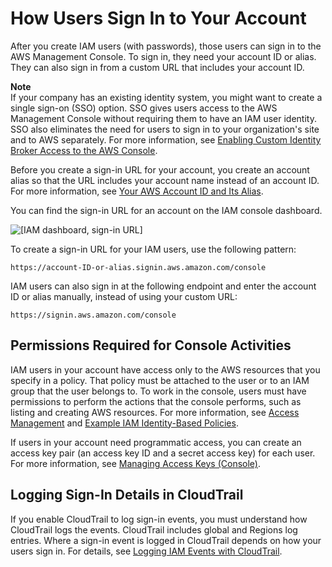 # How Users Sign In to Your Account<a name="getting-started_how-users-sign-in"></a>

After you create IAM users \(with passwords\), those users can sign in to the AWS Management Console\. To sign in, they need your account ID or alias\. They can also sign in from a custom URL that includes your account ID\. 

**Note**  
If your company has an existing identity system, you might want to create a single sign\-on \(SSO\) option\. SSO gives users access to the AWS Management Console without requiring them to have an IAM user identity\. SSO also eliminates the need for users to sign in to your organization's site and to AWS separately\. For more information, see [Enabling Custom Identity Broker Access to the AWS Console](id_roles_providers_enable-console-custom-url.md)\. 

Before you create a sign\-in URL for your account, you create an account alias so that the URL includes your account name instead of an account ID\. For more information, see [Your AWS Account ID and Its Alias](console_account-alias.md)\. 

You can find the sign\-in URL for an account on the IAM console dashboard\.

![\[IAM dashboard, sign-in URL\]](http://docs.aws.amazon.com/IAM/latest/UserGuide/images/AccountAlias.console.png)

To create a sign\-in URL for your IAM users, use the following pattern:

```
https://account-ID-or-alias.signin.aws.amazon.com/console
```

IAM users can also sign in at the following endpoint and enter the account ID or alias manually, instead of using your custom URL:

```
https://signin.aws.amazon.com/console
```

## Permissions Required for Console Activities<a name="console_signin-permissions-required"></a>

IAM users in your account have access only to the AWS resources that you specify in a policy\. That policy must be attached to the user or to an IAM group that the user belongs to\. To work in the console, users must have permissions to perform the actions that the console performs, such as listing and creating AWS resources\. For more information, see [Access Management](access.md) and [Example IAM Identity\-Based Policies](access_policies_examples.md)\.

If users in your account need programmatic access, you can create an access key pair \(an access key ID and a secret access key\) for each user\. For more information, see [Managing Access Keys \(Console\)](id_credentials_access-keys.md#Using_CreateAccessKey)\.

## Logging Sign\-In Details in CloudTrail<a name="console_signin-cloudtrail"></a>

If you enable CloudTrail to log sign\-in events, you must understand how CloudTrail logs the events\. CloudTrail includes global and Regions log entries\. Where a sign\-in event is logged in CloudTrail depends on how your users sign in\. For details, see [Logging IAM Events with CloudTrail](https://docs.aws.amazon.com/IAM/latest/UserGuide/cloudtrail-integration.html)\.